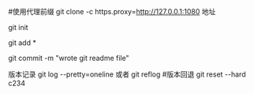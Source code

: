 #使用代理前缀
git clone -c https.proxy=http://127.0.0.1:1080 地址

git init

git add *

git commit -m "wrote git readme file"

版本记录
git log --pretty=oneline
或者 git reflog
#版本回退
git reset --hard c234

